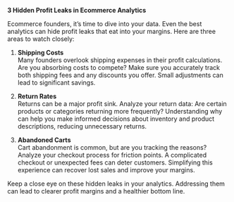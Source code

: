 **3 Hidden Profit Leaks in Ecommerce Analytics**

Ecommerce founders, it’s time to dive into your data. Even the best analytics can hide profit leaks that eat into your margins. Here are three areas to watch closely:

1. **Shipping Costs**  
Many founders overlook shipping expenses in their profit calculations. Are you absorbing costs to compete? Make sure you accurately track both shipping fees and any discounts you offer. Small adjustments can lead to significant savings.

2. **Return Rates**  
Returns can be a major profit sink. Analyze your return data: Are certain products or categories returning more frequently? Understanding why can help you make informed decisions about inventory and product descriptions, reducing unnecessary returns.

3. **Abandoned Carts**  
Cart abandonment is common, but are you tracking the reasons? Analyze your checkout process for friction points. A complicated checkout or unexpected fees can deter customers. Simplifying this experience can recover lost sales and improve your margins.

Keep a close eye on these hidden leaks in your analytics. Addressing them can lead to clearer profit margins and a healthier bottom line.
